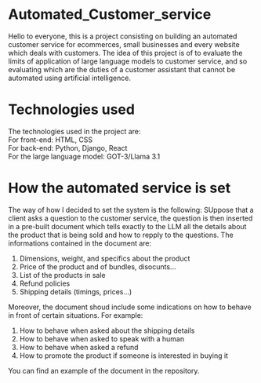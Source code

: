 # Automated_Customer_service

Hello to everyone, this is a project consisting on building an automated customer service for ecommerces, small businesses and every website which deals with customers.
The idea of this project is of to evaluate the limits of application of large language models to customer service, and so evaluating which are the duties of a customer assistant that cannot be automated using artificial intelligence.

# Technologies used
The technologies used in the project are:\
For front-end: HTML, CSS\
For back-end: Python, Django, React\
For the large language model: GOT-3/Llama 3.1

# How the automated service is set
The way of how I decided to set the system is the following:
SUppose that a client asks a question to the customer service, the question is then inserted in a pre-built document which tells exactly to the LLM all the details about the product that is being sold and how to repply to the questions.
The informations contained in the document are:
1) Dimensions, weight, and specifics about the product
2) Price of the product and of bundles, disocunts...
3) List of the products in sale
4) Refund policies
5) Shipping details (timings, prices...)

Moreover, the document shoud include some indications on how to behave in front of certain situations. For example:
1) How to behave when asked about the shipping details
2) How to behave when asked to speak with a human
3) How to behave when asked a refund
4) How to promote the product if someone is interested in buying it

You can find an example of the document in the repository.
